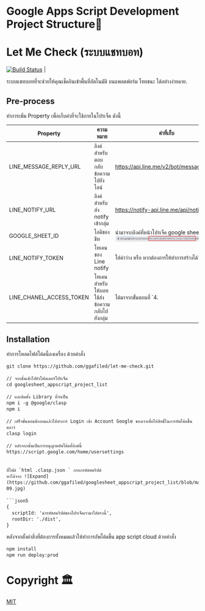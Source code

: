 # Google Apps Script Development Project Structure💯

# Let Me Check (ระบบแชทบอท)

[![Build Status](https://travis-ci.org/joemccann/dillinger.svg?branch=master)](https://travis-ci.org/joemccann/dillinger) |

ระบบแชทบอทที่จะช่วยให้คุณเช็คอินเข้าพื้นที่อัตโนมัติ บนแพลตฟอร์ม ไทยชนะ ได้อย่างง่ายดาย.

## Pre-process

ทำการเพิ่ม Property เพื่อเก็บค่าที่จะใช้ภายในโปรเจ็ค ดังนี้

| Property                 | ความหมาย                                     | ค่าที่เก็บ                                                                                                                                       |
| ------------------------ | -------------------------------------------- | ------------------------------------------------------------------------------------------------------------------------------------------------ |
| LINE_MESSAGE_REPLY_URL   | ลิงค์สำหรับตอบกลับข้อความไปยังไลน์           | https://api.line.me/v2/bot/message/reply                                                                                                         |
| LINE_NOTIFY_URL          | ลิงค์สำหรับส่ง notify เข้ากลุ่ม              | https://notify-api.line.me/api/notify                                                                                                            |
| GOOGLE_SHEET_ID          | ไอดีของชีท                                   | นำมาจากลิงค์ที่หน้าโปรเจ็ค google sheet <img src="https://github.com/ggafiled/googlesheet_appscript_project_list/blob/master/img/expand-08.jpg"> |
| LINE_NOTIFY_TOKEN        | โทเคนของ Line notify                         | ใส่ค่าว่าง หรือ หากต้องการให้ทำการสร้างได้จาก [ลิงค์นี้](https://notify-bot.line.me/th/)                                                         |
| LINE_CHANEL_ACCESS_TOKEN | โทเคนสำหรับให้บอทใช้ส่งข้อความกลับไปยังกลุ่ม | ได้มาจากขั้นตอนที่ `4.                                                                                                                           |

## Installation

ทำการโหลดไฟล์โค้ดนี้ลงเครื่อง ด้วยคำสั่ง

````node
git clone https://github.com/ggafiled/let-me-check.git

// จากนั้นเข้าไปยังโฟลเดอร์โปรเจ็ค
cd googlesheet_appscript_project_list

// และติดตั้ง Library ที่จำเป็น
npm i -g @google/clasp
npm i

// เสร็จขั้นตอนข้างบนแล้วให้ทำการ Login เข้า Account Google ของเราเพื่อให้สิทธิ์ในการอัพโค้ดขึ้นคลาว์
clasp login

// หลังจากนั้นเปิดการอนุญาตอัพโค้ดที่ลิงค์นี้
https://script.google.com/home/usersettings


ที่ไฟล์ `html .clasp.json ` กรอกรหัสสคริปต์
หาได้จาก ![Expand](https://github.com/ggafiled/googlesheet_appscript_project_list/blob/master/img/expand-09.jpg)

```json5
{
  scriptId: 'นำรหัสสคริปต์ของโปรเจ็คเรามาใส่ตรงนี้',
  rootDir: './dist',
}
````

หลังจากตั้งค่าสิ่งที่ต้องการทั้งหมดแล้วให้ทำการอัพโค้ดขึ้น app script cloud ด้วยคำสั่ง

```node
npm install
npm run deploy:prod

```

# Copyright 🏛

[MIT](https://choosealicense.com/licenses/mit/)
